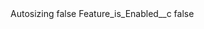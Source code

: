 <?xml version="1.0" encoding="UTF-8"?>
<CustomMetadata xmlns="http://soap.sforce.com/2006/04/metadata" xmlns:xsi="http://www.w3.org/2001/XMLSchema-instance" xmlns:xsd="http://www.w3.org/2001/XMLSchema">
    <label>Autosizing</label>
    <protected>false</protected>
    <values>
        <field>Feature_is_Enabled__c</field>
        <value xsi:type="xsd:boolean">false</value>
    </values>
</CustomMetadata>
